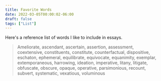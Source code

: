 ```yaml
---
title: Favorite Words
date: 2022-03-05T00:00:02-06:00
draft: false
tags: ["List"]
---
```


Here's a reference list of words I like to include in essays.

> Ameliorate, ascendant, ascertain, assertion, assessment, coextensive, constituents, constitute, counterfactual, dispositive, eschaton, ephemeral, equilibrate, equivocate, equanimity, exemplar, extemporaneous, harrowing, ideation, imperative, litany, litigate, obfuscate, obscure, opaque, operative, parsimonious, recount, subvert, systematic, vexatious, voluminous
